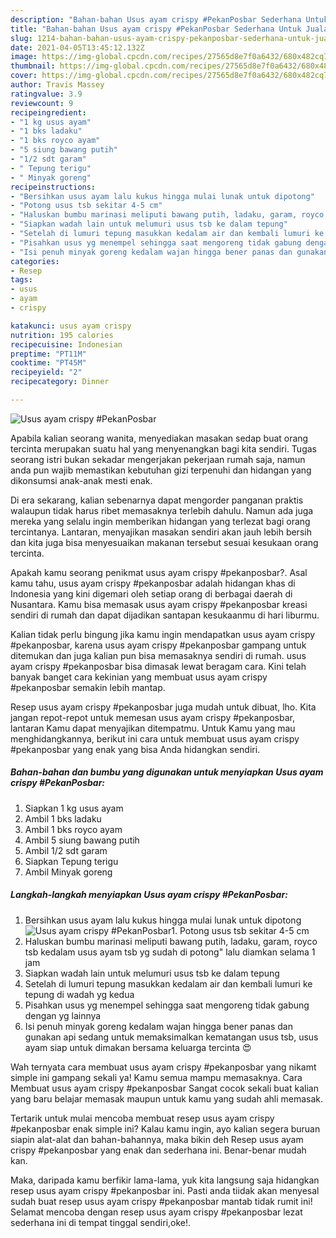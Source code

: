 ```yaml
---
description: "Bahan-bahan Usus ayam crispy #PekanPosbar Sederhana Untuk Jualan"
title: "Bahan-bahan Usus ayam crispy #PekanPosbar Sederhana Untuk Jualan"
slug: 1214-bahan-bahan-usus-ayam-crispy-pekanposbar-sederhana-untuk-jualan
date: 2021-04-05T13:45:12.132Z
image: https://img-global.cpcdn.com/recipes/27565d8e7f0a6432/680x482cq70/usus-ayam-crispy-pekanposbar-foto-resep-utama.jpg
thumbnail: https://img-global.cpcdn.com/recipes/27565d8e7f0a6432/680x482cq70/usus-ayam-crispy-pekanposbar-foto-resep-utama.jpg
cover: https://img-global.cpcdn.com/recipes/27565d8e7f0a6432/680x482cq70/usus-ayam-crispy-pekanposbar-foto-resep-utama.jpg
author: Travis Massey
ratingvalue: 3.9
reviewcount: 9
recipeingredient:
- "1 kg usus ayam"
- "1 bks ladaku"
- "1 bks royco ayam"
- "5 siung bawang putih"
- "1/2 sdt garam"
- " Tepung terigu"
- " Minyak goreng"
recipeinstructions:
- "Bersihkan usus ayam lalu kukus hingga mulai lunak untuk dipotong"
- "Potong usus tsb sekitar 4-5 cm"
- "Haluskan bumbu marinasi meliputi bawang putih, ladaku, garam, royco tsb kedalam usus ayam tsb yg sudah di potong&#34; lalu diamkan selama 1 jam"
- "Siapkan wadah lain untuk melumuri usus tsb ke dalam tepung"
- "Setelah di lumuri tepung masukkan kedalam air dan kembali lumuri ke tepung di wadah yg kedua"
- "Pisahkan usus yg menempel sehingga saat mengoreng tidak gabung dengan yg lainnya"
- "Isi penuh minyak goreng kedalam wajan hingga bener panas dan gunakan api sedang untuk memaksimalkan kematangan usus tsb, usus ayam siap untuk dimakan bersama keluarga tercinta 😍"
categories:
- Resep
tags:
- usus
- ayam
- crispy

katakunci: usus ayam crispy 
nutrition: 195 calories
recipecuisine: Indonesian
preptime: "PT11M"
cooktime: "PT45M"
recipeyield: "2"
recipecategory: Dinner

---
```



![Usus ayam crispy #PekanPosbar](https://img-global.cpcdn.com/recipes/27565d8e7f0a6432/680x482cq70/usus-ayam-crispy-pekanposbar-foto-resep-utama.jpg)

Apabila kalian seorang wanita, menyediakan masakan sedap buat orang tercinta merupakan suatu hal yang menyenangkan bagi kita sendiri. Tugas seorang istri bukan sekadar mengerjakan pekerjaan rumah saja, namun anda pun wajib memastikan kebutuhan gizi terpenuhi dan hidangan yang dikonsumsi anak-anak mesti enak.

Di era  sekarang, kalian sebenarnya dapat mengorder panganan praktis walaupun tidak harus ribet memasaknya terlebih dahulu. Namun ada juga mereka yang selalu ingin memberikan hidangan yang terlezat bagi orang tercintanya. Lantaran, menyajikan masakan sendiri akan jauh lebih bersih dan kita juga bisa menyesuaikan makanan tersebut sesuai kesukaan orang tercinta. 



Apakah kamu seorang penikmat usus ayam crispy #pekanposbar?. Asal kamu tahu, usus ayam crispy #pekanposbar adalah hidangan khas di Indonesia yang kini digemari oleh setiap orang di berbagai daerah di Nusantara. Kamu bisa memasak usus ayam crispy #pekanposbar kreasi sendiri di rumah dan dapat dijadikan santapan kesukaanmu di hari liburmu.

Kalian tidak perlu bingung jika kamu ingin mendapatkan usus ayam crispy #pekanposbar, karena usus ayam crispy #pekanposbar gampang untuk ditemukan dan juga kalian pun bisa memasaknya sendiri di rumah. usus ayam crispy #pekanposbar bisa dimasak lewat beragam cara. Kini telah banyak banget cara kekinian yang membuat usus ayam crispy #pekanposbar semakin lebih mantap.

Resep usus ayam crispy #pekanposbar juga mudah untuk dibuat, lho. Kita jangan repot-repot untuk memesan usus ayam crispy #pekanposbar, lantaran Kamu dapat menyajikan ditempatmu. Untuk Kamu yang mau menghidangkannya, berikut ini cara untuk membuat usus ayam crispy #pekanposbar yang enak yang bisa Anda hidangkan sendiri.

<!--inarticleads1-->

##### Bahan-bahan dan bumbu yang digunakan untuk menyiapkan Usus ayam crispy #PekanPosbar:

1. Siapkan 1 kg usus ayam
1. Ambil 1 bks ladaku
1. Ambil 1 bks royco ayam
1. Ambil 5 siung bawang putih
1. Ambil 1/2 sdt garam
1. Siapkan  Tepung terigu
1. Ambil  Minyak goreng




<!--inarticleads2-->

##### Langkah-langkah menyiapkan Usus ayam crispy #PekanPosbar:

1. Bersihkan usus ayam lalu kukus hingga mulai lunak untuk dipotong
<img src="https://img-global.cpcdn.com/steps/a059e8630d3197b4/160x128cq70/usus-ayam-crispy-pekanposbar-langkah-memasak-1-foto.jpg" alt="Usus ayam crispy #PekanPosbar">1. Potong usus tsb sekitar 4-5 cm
1. Haluskan bumbu marinasi meliputi bawang putih, ladaku, garam, royco tsb kedalam usus ayam tsb yg sudah di potong&#34; lalu diamkan selama 1 jam
1. Siapkan wadah lain untuk melumuri usus tsb ke dalam tepung
1. Setelah di lumuri tepung masukkan kedalam air dan kembali lumuri ke tepung di wadah yg kedua
1. Pisahkan usus yg menempel sehingga saat mengoreng tidak gabung dengan yg lainnya
1. Isi penuh minyak goreng kedalam wajan hingga bener panas dan gunakan api sedang untuk memaksimalkan kematangan usus tsb, usus ayam siap untuk dimakan bersama keluarga tercinta 😍




Wah ternyata cara membuat usus ayam crispy #pekanposbar yang nikamt simple ini gampang sekali ya! Kamu semua mampu memasaknya. Cara Membuat usus ayam crispy #pekanposbar Sangat cocok sekali buat kalian yang baru belajar memasak maupun untuk kamu yang sudah ahli memasak.

Tertarik untuk mulai mencoba membuat resep usus ayam crispy #pekanposbar enak simple ini? Kalau kamu ingin, ayo kalian segera buruan siapin alat-alat dan bahan-bahannya, maka bikin deh Resep usus ayam crispy #pekanposbar yang enak dan sederhana ini. Benar-benar mudah kan. 

Maka, daripada kamu berfikir lama-lama, yuk kita langsung saja hidangkan resep usus ayam crispy #pekanposbar ini. Pasti anda tiidak akan menyesal sudah buat resep usus ayam crispy #pekanposbar mantab tidak rumit ini! Selamat mencoba dengan resep usus ayam crispy #pekanposbar lezat sederhana ini di tempat tinggal sendiri,oke!.

